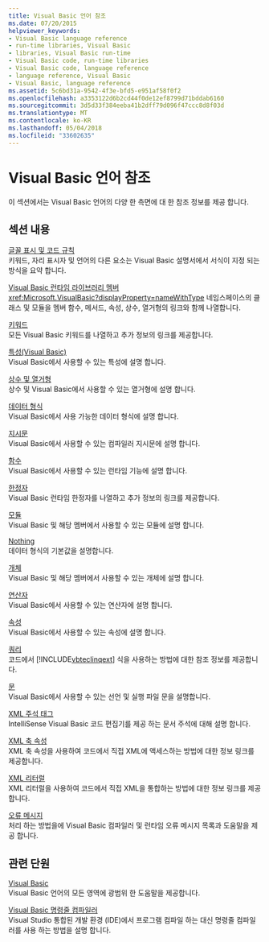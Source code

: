 ```yaml
---
title: Visual Basic 언어 참조
ms.date: 07/20/2015
helpviewer_keywords:
- Visual Basic language reference
- run-time libraries, Visual Basic
- libraries, Visual Basic run-time
- Visual Basic code, run-time libraries
- Visual Basic code, language reference
- language reference, Visual Basic
- Visual Basic, language reference
ms.assetid: 5c6bd31a-9542-4f3e-bfd5-e951af58f0f2
ms.openlocfilehash: a3353122d6b2cd44f0de12ef8799d71bddab6160
ms.sourcegitcommit: 3d5d33f384eeba41b2dff79d096f47ccc8d8f03d
ms.translationtype: MT
ms.contentlocale: ko-KR
ms.lasthandoff: 05/04/2018
ms.locfileid: "33602635"
---
```

# <a name="visual-basic-language-reference"></a>Visual Basic 언어 참조
이 섹션에서는 Visual Basic 언어의 다양 한 측면에 대 한 참조 정보를 제공 합니다.  
  
## <a name="in-this-section"></a>섹션 내용  
 [글꼴 표시 및 코드 규칙](../../visual-basic/language-reference/typographic-and-code-conventions.md)  
 키워드, 자리 표시자 및 언어의 다른 요소는 Visual Basic 설명서에서 서식이 지정 되는 방식을 요약 합니다.  
  
 [Visual Basic 런타임 라이브러리 멤버](../../visual-basic/language-reference/runtime-library-members.md)  
 <xref:Microsoft.VisualBasic?displayProperty=nameWithType> 네임스페이스의 클래스 및 모듈을 멤버 함수, 메서드, 속성, 상수, 열거형의 링크와 함께 나열합니다.  
  
 [키워드](../../visual-basic/language-reference/keywords/index.md)  
 모든 Visual Basic 키워드를 나열하고 추가 정보의 링크를 제공합니다.  
  
 [특성(Visual Basic)](../../visual-basic/language-reference/attributes.md)  
 Visual Basic에서 사용할 수 있는 특성에 설명 합니다.  
  
 [상수 및 열거형](../../visual-basic/language-reference/constants-and-enumerations.md)  
 상수 및 Visual Basic에서 사용할 수 있는 열거형에 설명 합니다.  
  
 [데이터 형식](../../visual-basic/language-reference/data-types/data-type-summary.md)  
 Visual Basic에서 사용 가능한 데이터 형식에 설명 합니다.  
  
 [지시문](../../visual-basic/language-reference/directives/directives.md)  
 Visual Basic에서 사용할 수 있는 컴파일러 지시문에 설명 합니다.  
  
 [함수](../../visual-basic/language-reference/functions/index.md)  
 Visual Basic에서 사용할 수 있는 런타임 기능에 설명 합니다.  
  
 [한정자](../../visual-basic/language-reference/modifiers/index.md)  
 Visual Basic 런타임 한정자를 나열하고 추가 정보의 링크를 제공합니다.  
  
 [모듈](../../visual-basic/language-reference/modules.md)  
 Visual Basic 및 해당 멤버에서 사용할 수 있는 모듈에 설명 합니다.  
  
 [Nothing](../../visual-basic/language-reference/nothing.md)  
 데이터 형식의 기본값을 설명합니다.  
  
 [개체](../../visual-basic/language-reference/objects/index.md)  
 Visual Basic 및 해당 멤버에서 사용할 수 있는 개체에 설명 합니다.  
  
 [연산자](../../visual-basic/language-reference/operators/index.md)  
 Visual Basic에서 사용할 수 있는 연산자에 설명 합니다.  
  
 [속성](../../visual-basic/language-reference/properties.md)  
 Visual Basic에서 사용할 수 있는 속성에 설명 합니다.  
  
 [쿼리](../../visual-basic/language-reference/queries/queries.md)  
 코드에서 [!INCLUDE[vbteclinqext](~/includes/vbteclinqext-md.md)] 식을 사용하는 방법에 대한 참조 정보를 제공합니다.  
  
 [문](../../visual-basic/language-reference/statements/index.md)  
 Visual Basic에서 사용할 수 있는 선언 및 실행 파일 문을 설명합니다.  
  
 [XML 주석 태그](../../visual-basic/language-reference/xmldoc/recommended-xml-tags-for-documentation-comments.md)  
 IntelliSense Visual Basic 코드 편집기를 제공 하는 문서 주석에 대해 설명 합니다.  
  
 [XML 축 속성](../../visual-basic/language-reference/xml-axis/xml-axis-properties.md)  
 XML 축 속성을 사용하여 코드에서 직접 XML에 액세스하는 방법에 대한 정보 링크를 제공합니다.  
  
 [XML 리터럴](../../visual-basic/language-reference/xml-literals/index.md)  
 XML 리터럴을 사용하여 코드에서 직접 XML을 통합하는 방법에 대한 정보 링크를 제공합니다.  
  
 [오류 메시지](../../visual-basic/language-reference/error-messages/index.md)  
 처리 하는 방법을에 Visual Basic 컴파일러 및 런타임 오류 메시지 목록과 도움말을 제공 합니다.  
  
## <a name="related-sections"></a>관련 단원  
 [Visual Basic](../../visual-basic/index.md)  
 Visual Basic 언어의 모든 영역에 광범위 한 도움말을 제공합니다.  
  
 [Visual Basic 명령줄 컴파일러](../../visual-basic/reference/command-line-compiler/index.md)  
 Visual Studio 통합된 개발 환경 (IDE)에서 프로그램 컴파일 하는 대신 명령줄 컴파일러를 사용 하는 방법을 설명 합니다.
